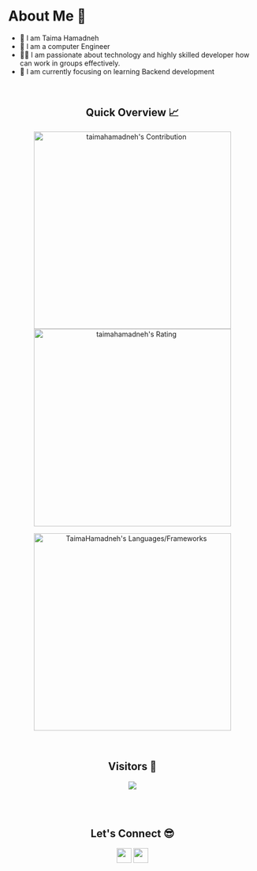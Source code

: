 <h1>About Me 📌</h1>

- 👋 I am Taima Hamadneh
- 🔭 I am a computer Engineer 
- 💁‍♂️  I am passionate about technology and highly skilled developer how can work in groups effectively.
- 🌱 I am currently focusing on learning Backend development

<br />

<h2 align="center">Quick Overview 📈</h2>
  
  <p align = "center">
 
</p>

<p align = "center">
  <img src = "https://github-readme-stats.vercel.app/api?username=taimahamadneh&count_private=true&theme=solarized-light&hide_border=true" alt = "taimahamadneh's Contribution" width = 400 >
  <img src = "https://github-readme-streak-stats.herokuapp.com?user=taimahamadneh&count_private=true&theme=solarized-light&hide_border=true" alt = "taimahamadneh's Rating" width = 400 >

</p>

<p align = "center">

 <img src = "https://github-readme-stats.vercel.app/api/top-langs?username=taimahamadneh&show_icons=true&count_private=true&locale=en&layout=compact&langs_count=10&theme=solarized-light&hide_border=true&bg_color=282A36&title_color=DD6387&text_color=fff&icon_color=fff" alt = "TaimaHamadneh's Languages/Frameworks" width = 400 />
</p>


<br />
<h2 align="center">Visitors 👀</h2>
<div align="center" >
  <img src="https://profile-counter.glitch.me/TaimaHamadneh/count.svg"></img>
</div>

<br /><br />
<h2 align="center">Let's Connect 😎</h2>
<p align="center">
  <a href = "mailto:taimanizar45@gmail.com"><img src = "https://img.shields.io/badge/Gmail-D14836?style=for-the-badge&logo=gmail&logoColor=white" height = 30></a>
  <a href = "https://linkedin.com/in/taimahamadneh"><img src = "https://img.shields.io/badge/LinkedIn-0077B5?style=for-the-badge&logo=linkedin&logoColor=white"     height = 30></a>
 
</p>
